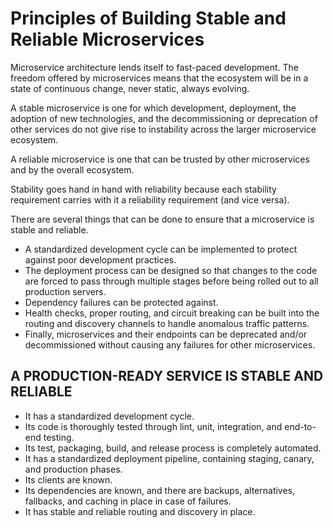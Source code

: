 # Principles of Building Stable and Reliable Microservices

Microservice architecture lends itself to fast-paced development. The freedom offered by microservices means that the ecosystem will be in a state of continuous change, never static, always evolving.

A stable microservice is one for which development, deployment, the adoption of new technologies, and the decommissioning or deprecation of other services do not give rise to instability across the larger microservice ecosystem.

A reliable microservice is one that can be trusted by other microservices and by the overall ecosystem.

Stability goes hand in hand with reliability because each stability
requirement carries with it a reliability requirement (and vice versa).

There are several things that can be done to ensure that a microservice is stable and reliable.

* A standardized development cycle can be implemented to protect against poor development practices.
* The deployment process can be designed so that changes to the code are forced to pass through multiple stages before being rolled out to all production servers.
* Dependency failures can be protected against.
* Health checks, proper routing, and circuit breaking can be built into the routing and discovery channels to handle anomalous traffic patterns.
* Finally, microservices and their endpoints can be deprecated and/or decommissioned without causing any failures for other microservices.

## A PRODUCTION-READY SERVICE IS STABLE AND RELIABLE

* It has a standardized development cycle.
* Its code is thoroughly tested through lint, unit, integration, and end-to-end testing.
* Its test, packaging, build, and release process is completely automated.
* It has a standardized deployment pipeline, containing staging, canary, and production phases.
* Its clients are known.
* Its dependencies are known, and there are backups, alternatives, fallbacks, and caching in place in case of failures.
* It has stable and reliable routing and discovery in place.